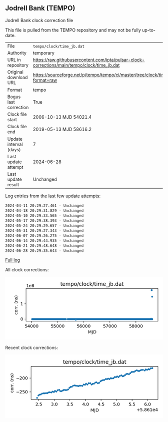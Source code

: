 
## Jodrell Bank (TEMPO)

Jodrell Bank clock correction file

This file is pulled from the TEMPO repository and may not be fully
up-to-date.

|     |     |
|:--- |:--- |
| File | `tempo/clock/time_jb.dat` |
| Authority | temporary |
| URL in repository | <https://raw.githubusercontent.com/ipta/pulsar-clock-corrections/main/tempo/clock/time_jb.dat> |
| Original download URL | <https://sourceforge.net/p/tempo/tempo/ci/master/tree/clock/time_jb.dat?format=raw> |
| Format | tempo |
| Bogus last correction | True |
| Clock file start | 2006-10-13 MJD 54021.4 |
| Clock file end | 2019-05-13 MJD 58616.2 |
| Update interval (days) | 7 |
| Last update attempt | 2024-06-28 |
| Last update result | Unchanged |

Log entries from the last few update attempts:
```
2024-04-11 20:29:27.461 - Unchanged
2024-04-18 20:29:31.829 - Unchanged
2024-05-10 20:29:33.565 - Unchanged
2024-05-17 20:29:38.393 - Unchanged
2024-05-24 20:29:29.657 - Unchanged
2024-05-31 20:29:27.343 - Unchanged
2024-06-07 20:29:26.275 - Unchanged
2024-06-14 20:29:44.935 - Unchanged
2024-06-21 20:29:48.648 - Unchanged
2024-06-28 20:29:35.643 - Unchanged
```
[Full log](https://raw.githubusercontent.com/ipta/pulsar-clock-corrections/main/log/tempo/clock/time_jb.dat.log)


All clock corrections:

![plot of all clock corrections](time_jb.dat.png "All corrections")

Recent clock corrections:

![plot of recent clock corrections](time_jb.dat.short.png "Recent corrections")

